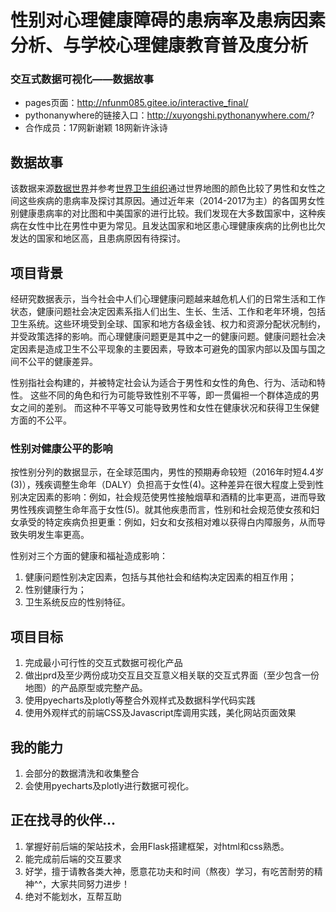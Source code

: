 # 性别对心理健康障碍的患病率及患病因素分析、与学校心理健康教育普及度分析

### 交互式数据可视化——数据故事
- pages页面：http://nfunm085.gitee.io/interactive_final/
- pythonanywhere的链接入口：http://xuyongshi.pythonanywhere.com/?
- 合作成员：17网新谢颖 18网新许泳诗

## 数据故事
该数据来源[数据世界](https://ourworldindata.org/mental-health)并参考[世界卫生组织](http://apps.who.int/gho/data/node.main.MENTALHEALTH?lang=en)通过世界地图的颜色比较了男性和女性之间这些疾病的患病率及探讨其原因。通过近年来（2014-2017为主）的各国男女性别健康患病率的对比图和中美国家的进行比较。我们发现在大多数国家中，这种疾病在女性中比在男性中更为常见。且发达国家和地区患心理健康疾病的比例也比欠发达的国家和地区高，且患病原因有待探讨。

## 项目背景
经研究数据表示，当今社会中人们心理健康问题越来越危机人们的日常生活和工作状态，健康问题社会决定因素系指人们出生、生长、生活、工作和老年环境，包括卫生系统。这些环境受到全球、国家和地方各级金钱、权力和资源分配状况制约，并受政策选择的影响。而心理健康问题更是其中之一的健康问题。健康问题社会决定因素是造成卫生不公平现象的主要因素，导致本可避免的国家内部以及国与国之间不公平的健康差异。

性别指社会构建的，并被特定社会认为适合于男性和女性的角色、行为、活动和特性。
这些不同的角色和行为可能导致性别不平等，即一贯偏袒一个群体造成的男女之间的差别。 而这种不平等又可能导致男性和女性在健康状况和获得卫生保健方面的不公平。
### 性别对健康公平的影响
按性别分列的数据显示，在全球范围内，男性的预期寿命较短（2016年时短4.4岁(3)），残疾调整生命年（DALY）负担高于女性(4)。这种差异在很大程度上受到性别决定因素的影响：例如，社会规范使男性接触烟草和酒精的比率更高，进而导致男性残疾调整生命年高于女性(5)。就其他疾患而言，性别和社会规范使女孩和妇女承受的特定疾病负担更重：例如，妇女和女孩相对难以获得白内障服务，从而导致失明发生率更高。

性别对三个方面的健康和福祉造成影响：
1. 健康问题性别决定因素，包括与其他社会和结构决定因素的相互作用；
2. 性别健康行为；
3. 卫生系统反应的性别特征。



## 项目目标
1. 完成最小可行性的交互式数据可视化产品
2. 做出prd及至少两份成功交互且交互意义相关联的交互式界面（至少包含一份地图）的产品原型或完整产品。
3. 使用pyecharts及plotly等整合外观样式及数据科学代码实践
4. 使用外观样式的前端CSS及Javascript库调用实践，美化网站页面效果

## 我的能力
1. 会部分的数据清洗和收集整合
2. 会使用pyecharts及plotly进行数据可视化。

## 正在找寻的伙伴...
1. 掌握好前后端的架站技术，会用Flask搭建框架，对html和css熟悉。
2. 能完成前后端的交互要求
3. 好学，擅于请教各类大神，愿意花功夫和时间（熬夜）学习，有吃苦耐劳的精神^^，大家共同努力进步！
4. 绝对不能划水，互帮互助
